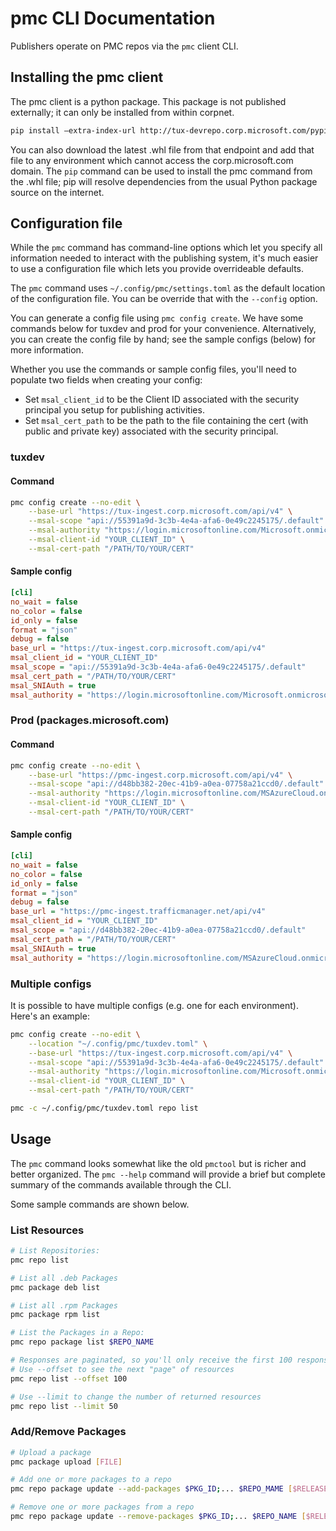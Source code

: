 # pmc CLI Documentation

Publishers operate on PMC repos via the `pmc` client CLI.

## Installing the pmc client

The pmc client is a python package. This package is not published externally; it can only be installed from within corpnet.

```bash
pip install –extra-index-url http://tux-devrepo.corp.microsoft.com/pypi/pmc/simple/ pmc-cli
```

You can also download the latest .whl file from that endpoint and add that file to any environment which cannot access the corp.microsoft.com domain. The `pip` command can be used to install the pmc command from the .whl file; pip will resolve dependencies from the usual Python package source on the internet.

## Configuration file

While the `pmc` command has command-line options which let you specify all information needed to interact with the publishing system, it's much easier to use a configuration file which lets you provide overrideable defaults.

The `pmc` command uses `~/.config/pmc/settings.toml` as the default location of the configuration file. You can be override that with the `--config` option.

You can generate a config file using `pmc config create`. We have some commands below for tuxdev and prod for your convenience.
Alternatively, you can create the config file by hand; see the sample configs (below) for more information.

Whether you use the commands or sample config files, you'll need to populate two fields when creating your config:

- Set `msal_client_id` to be the Client ID associated with the security principal you setup for publishing activities.
- Set `msal_cert_path` to be the path to the file containing the cert (with public and private key) associated with the security principal.

### tuxdev

#### Command

```bash
pmc config create --no-edit \
    --base-url "https://tux-ingest.corp.microsoft.com/api/v4" \
    --msal-scope "api://55391a9d-3c3b-4e4a-afa6-0e49c2245175/.default" \
    --msal-authority "https://login.microsoftonline.com/Microsoft.onmicrosoft.com" \
    --msal-client-id "YOUR_CLIENT_ID" \
    --msal-cert-path "/PATH/TO/YOUR/CERT"
```

#### Sample config

```ini
[cli]
no_wait = false
no_color = false
id_only = false
format = "json"
debug = false
base_url = "https://tux-ingest.corp.microsoft.com/api/v4"
msal_client_id = "YOUR_CLIENT_ID"
msal_scope = "api://55391a9d-3c3b-4e4a-afa6-0e49c2245175/.default"
msal_cert_path = "/PATH/TO/YOUR/CERT"
msal_SNIAuth = true
msal_authority = "https://login.microsoftonline.com/Microsoft.onmicrosoft.com"
```

### Prod (packages.microsoft.com)

#### Command

```bash
pmc config create --no-edit \
    --base-url "https://pmc-ingest.corp.microsoft.com/api/v4" \
    --msal-scope "api://d48bb382-20ec-41b9-a0ea-07758a21ccd0/.default" \
    --msal-authority "https://login.microsoftonline.com/MSAzureCloud.onmicrosoft.com" \
    --msal-client-id "YOUR_CLIENT_ID" \
    --msal-cert-path "/PATH/TO/YOUR/CERT"
```

#### Sample config

```ini
[cli]
no_wait = false
no_color = false
id_only = false
format = "json"
debug = false
base_url = "https://pmc-ingest.trafficmanager.net/api/v4"
msal_client_id = "YOUR_CLIENT_ID"
msal_scope = "api://d48bb382-20ec-41b9-a0ea-07758a21ccd0/.default"
msal_cert_path = "/PATH/TO/YOUR/CERT"
msal_SNIAuth = true
msal_authority = "https://login.microsoftonline.com/MSAzureCloud.onmicrosoft.com"
```

### Multiple configs

It is possible to have multiple configs (e.g. one for each environment). Here's an example:

```bash
pmc config create --no-edit \
    --location "~/.config/pmc/tuxdev.toml" \
    --base-url "https://tux-ingest.corp.microsoft.com/api/v4" \
    --msal-scope "api://55391a9d-3c3b-4e4a-afa6-0e49c2245175/.default" \
    --msal-authority "https://login.microsoftonline.com/Microsoft.onmicrosoft.com" \
    --msal-client-id "YOUR_CLIENT_ID" \
    --msal-cert-path "/PATH/TO/YOUR/CERT"

pmc -c ~/.config/pmc/tuxdev.toml repo list
```

## Usage

The `pmc` command looks somewhat like the old `pmctool` but is richer and better organized.
The `pmc --help` command will provide a brief but complete summary of the commands available through the CLI.

Some sample commands are shown below.

### List Resources

```bash
# List Repositories:
pmc repo list

# List all .deb Packages
pmc package deb list

# List all .rpm Packages
pmc package rpm list

# List the Packages in a Repo:
pmc repo package list $REPO_NAME

# Responses are paginated, so you'll only receive the first 100 responses by default
# Use --offset to see the next "page" of resources
pmc repo list --offset 100

# Use --limit to change the number of returned resources
pmc repo list --limit 50
```

### Add/Remove Packages

```bash
# Upload a package
pmc package upload [FILE]

# Add one or more packages to a repo
pmc repo package update --add-packages $PKG_ID;... $REPO_MAME [$RELEASE]

# Remove one or more packages from a repo
pmc repo package update --remove-packages $PKG_ID;... $REPO_NAME [$RELEASE]
```
